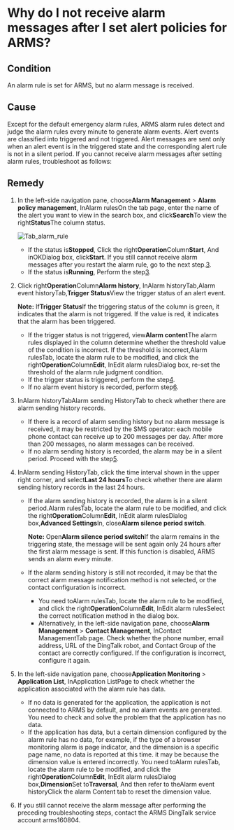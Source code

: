 # Why do I not receive alarm messages after I set alert policies for ARMS?

## Condition

An alarm rule is set for ARMS, but no alarm message is received.

## Cause

Except for the default emergency alarm rules, ARMS alarm rules detect and judge the alarm rules every minute to generate alarm events. Alert events are classified into triggered and not triggered. Alert messages are sent only when an alert event is in the triggered state and the corresponding alert rule is not in a silent period. If you cannot receive alarm messages after setting alarm rules, troubleshoot as follows:

## Remedy

1.  In the left-side navigation pane, choose**Alarm Management** \> **Alarm policy management**, InAlarm rulesOn the tab page, enter the name of the alert you want to view in the search box, and click**Search**To view the right**Status**The column status.

    ![Tab_alarm_rule](https://static-aliyun-doc.oss-accelerate.aliyuncs.com/assets/img/en-US/8868758061/p81473.png)

    -   If the status is**Stopped**, Click the right**Operation**Column**Start**, And inOKDialog box, click**Start**. If you still cannot receive alarm messages after you restart the alarm rule, go to the next step.[3](#step_aaw_2q7_f27).
    -   If the status is**Running**, Perform the step[3](#step_aaw_2q7_f27).
2.  Click right**Operation**Column**Alarm history**, InAlarm historyTab,Alarm event historyTab,**Trigger Status**View the trigger status of an alert event.

    **Note:** If**Trigger Status**If the triggering status of the column is green, it indicates that the alarm is not triggered. If the value is red, it indicates that the alarm has been triggered.

    -   If the trigger status is not triggered, view**Alarm content**The alarm rules displayed in the column determine whether the threshold value of the condition is incorrect. If the threshold is incorrect,Alarm rulesTab, locate the alarm rule to be modified, and click the right**Operation**Column**Edit**, InEdit alarm rulesDialog box, re-set the threshold of the alarm rule judgment condition.
    -   If the trigger status is triggered, perform the step[4](#step_ppz_b91_d1f).
    -   If no alarm event history is recorded, perform step[6](#step_dvb_363_m10).
3.  InAlarm historyTabAlarm sending HistoryTab to check whether there are alarm sending history records.

    -   If there is a record of alarm sending history but no alarm message is received, it may be restricted by the SMS operator: each mobile phone contact can receive up to 200 messages per day. After more than 200 messages, no alarm messages can be received.
    -   If no alarm sending history is recorded, the alarm may be in a silent period. Proceed with the step[5](#step_dql_in0_dfx).
4.  InAlarm sending HistoryTab, click the time interval shown in the upper right corner, and select**Last 24 hours**To check whether there are alarm sending history records in the last 24 hours.

    -   If the alarm sending history is recorded, the alarm is in a silent period.Alarm rulesTab, locate the alarm rule to be modified, and click the right**Operation**Column**Edit**, InEdit alarm rulesDialog box,**Advanced Settings**In, close**Alarm silence period switch**.

        **Note:** Open**Alarm silence period switch**If the alarm remains in the triggering state, the message will be sent again only 24 hours after the first alarm message is sent. If this function is disabled, ARMS sends an alarm every minute.

    -   If the alarm sending history is still not recorded, it may be that the correct alarm message notification method is not selected, or the contact configuration is incorrect.
        -   You need toAlarm rulesTab, locate the alarm rule to be modified, and click the right**Operation**Column**Edit**, InEdit alarm rulesSelect the correct notification method in the dialog box.
        -   Alternatively, in the left-side navigation pane, choose**Alarm Management** \> **Contact Management**, InContact ManagementTab page. Check whether the phone number, email address, URL of the DingTalk robot, and Contact Group of the contact are correctly configured. If the configuration is incorrect, configure it again.
5.  In the left-side navigation pane, choose**Application Monitoring** \> **Application List**, InApplication ListPage to check whether the application associated with the alarm rule has data.

    -   If no data is generated for the application, the application is not connected to ARMS by default, and no alarm events are generated. You need to check and solve the problem that the application has no data.
    -   If the application has data, but a certain dimension configured by the alarm rule has no data, for example, if the type of a browser monitoring alarm is page indicator, and the dimension is a specific page name, no data is reported at this time. it may be because the dimension value is entered incorrectly. You need toAlarm rulesTab, locate the alarm rule to be modified, and click the right**Operation**Column**Edit**, InEdit alarm rulesDialog box,**Dimension**Set to**Traversal**, And then refer to theAlarm event historyClick the alarm Content tab to reset the dimension value.
6.  If you still cannot receive the alarm message after performing the preceding troubleshooting steps, contact the ARMS DingTalk service account arms160804.


